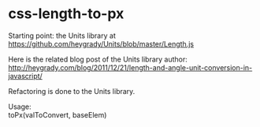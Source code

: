 # css-length-to-px
Starting point: the Units library at https://github.com/heygrady/Units/blob/master/Length.js

Here is the related blog post of the Units library author: 
<br/>
http://heygrady.com/blog/2011/12/21/length-and-angle-unit-conversion-in-javascript/

Refactoring is done to the Units library.

Usage:
<br/>
toPx(valToConvert, baseElem)
